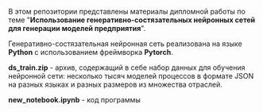 В этом репозитории представлены материалы дипломной работы по теме "**Использование генеративно-состязательных нейронных сетей для генерации моделей предприятия**".

Генеративно-состязательная нейронная сеть реализована на языке **Python** с использованием фреймворка **Pytorch**. 

**ds_train.zip** - архив, содержащий в себе набор данных для обучения нейронной сети: несколько тысяч моделей процессов в формате JSON на разных языках и разных размеров из множества отраслей.

**new_notebook.ipynb** - код программы